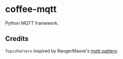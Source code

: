 # coffee-mqtt
Python MQTT framework.

## Credits
`TopicPattern` inspired by RangerMauve's [mqtt-pattern](https://github.com/RangerMauve/mqtt-pattern).
